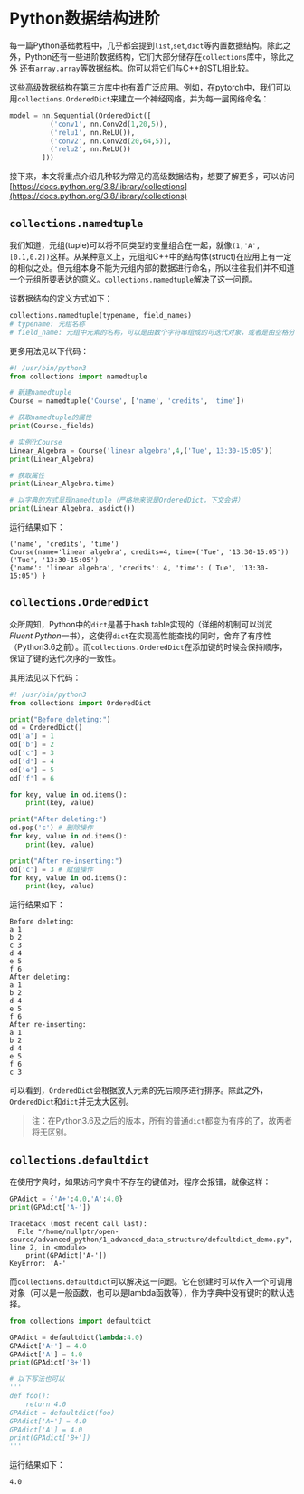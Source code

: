 # Python数据结构进阶
每一篇Python基础教程中，几乎都会提到`list`,`set`,`dict`等内置数据结构。除此之外，Python还有一些进阶数据结构，它们大部分储存在`collections`库中，除此之外
还有`array.array`等数据结构。你可以将它们与C++的STL相比较。

这些高级数据结构在第三方库中也有着广泛应用。例如，在pytorch中，我们可以用`collections.OrderedDict`来建立一个神经网络，并为每一层网络命名：
```python
model = nn.Sequential(OrderedDict([
          ('conv1', nn.Conv2d(1,20,5)),
          ('relu1', nn.ReLU()),
          ('conv2', nn.Conv2d(20,64,5)),
          ('relu2', nn.ReLU())
        ]))
```
接下来，本文将重点介绍几种较为常见的高级数据结构，想要了解更多，可以访问[https://docs.python.org/3.8/library/collections](https://docs.python.org/3.8/library/collections)

## `collections.namedtuple`
我们知道，元组(tuple)可以将不同类型的变量组合在一起，就像`(1,'A',[0.1,0.2])`这样。从某种意义上，元组和C++中的结构体(struct)在应用上有一定的相似之处。但元组本身不能为元组内部的数据进行命名，所以往往我们并不知道一个元组所要表达的意义。`collections.namedtuple`解决了这一问题。

该数据结构的定义方式如下：
```python
collections.namedtuple(typename, field_names)
# typename: 元组名称
# field_name: 元组中元素的名称，可以是由数个字符串组成的可迭代对象，或者是由空格分隔开的字段名组成的字符串。
```
更多用法见以下代码：
```python
#! /usr/bin/python3
from collections import namedtuple

# 新建namedtuple
Course = namedtuple('Course', ['name', 'credits', 'time'])

# 获取namedtuple的属性
print(Course._fields)

# 实例化Course
Linear_Algebra = Course('linear algebra',4,('Tue','13:30-15:05'))
print(Linear_Algebra)

# 获取属性
print(Linear_Algebra.time)

# 以字典的方式呈现namedtuple（严格地来说是OrderedDict，下文会讲）
print(Linear_Algebra._asdict())
```
运行结果如下：
```
('name', 'credits', 'time')
Course(name='linear algebra', credits=4, time=('Tue', '13:30-15:05'))
('Tue', '13:30-15:05')
{'name': 'linear algebra', 'credits': 4, 'time': ('Tue', '13:30-15:05') }
```

## `collections.OrderedDict`
众所周知，Python中的`dict`是基于hash table实现的（详细的机制可以浏览*Fluent Python*一书），这使得`dict`在实现高性能查找的同时，舍弃了有序性（Python3.6之前）。而`collections.OrderedDict`在添加键的时候会保持顺序，保证了键的迭代次序的一致性。

其用法见以下代码：
```python
#! /usr/bin/python3
from collections import OrderedDict

print("Before deleting:")
od = OrderedDict()
od['a'] = 1
od['b'] = 2
od['c'] = 3
od['d'] = 4
od['e'] = 5
od['f'] = 6

for key, value in od.items():
	print(key, value)

print("After deleting:")
od.pop('c') # 删除操作
for key, value in od.items():
	print(key, value)

print("After re-inserting:")
od['c'] = 3 # 赋值操作
for key, value in od.items():
	print(key, value)
```
运行结果如下：
```
Before deleting:
a 1
b 2
c 3
d 4
e 5
f 6
After deleting:
a 1
b 2
d 4
e 5
f 6
After re-inserting:
a 1
b 2
d 4
e 5
f 6
c 3
```

可以看到，`OrderedDict`会根据放入元素的先后顺序进行排序。除此之外，`OrderedDict`和`dict`并无太大区别。

> 注：在Python3.6及之后的版本，所有的普通`dict`都变为有序的了，故两者将无区别。

## `collections.defaultdict`
在使用字典时，如果访问字典中不存在的键值对，程序会报错，就像这样：
```python
GPAdict = {'A+':4.0,'A':4.0}
print(GPAdict['A-'])
```

```
Traceback (most recent call last):
  File "/home/nullptr/open-source/advanced_python/1_advanced_data_structure/defaultdict_demo.py", line 2, in <module>
    print(GPAdict['A-'])
KeyError: 'A-'
```
而`collections.defaultdict`可以解决这一问题。它在创建时可以传入一个可调用对象（可以是一般函数，也可以是lambda函数等），作为字典中没有键时的默认选择。
```python
from collections import defaultdict

GPAdict = defaultdict(lambda:4.0)
GPAdict['A+'] = 4.0
GPAdict['A'] = 4.0
print(GPAdict['B+'])

# 以下写法也可以
'''
def foo():
    return 4.0
GPAdict = defaultdict(foo)
GPAdict['A+'] = 4.0
GPAdict['A'] = 4.0
print(GPAdict['B+'])
'''
```
运行结果如下：
```
4.0
```